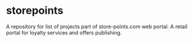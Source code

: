 storepoints
===========

A repository for list of projects part of store-points.com web portal. A retail portal for loyalty services and offers publishing. 
